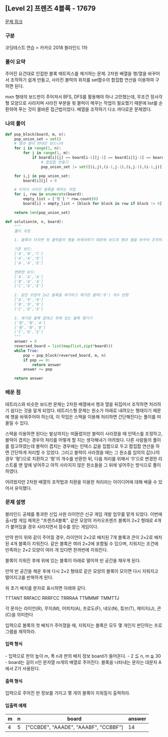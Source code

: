 ## [Level 2] 프렌즈 4블록 - 17679

[문제 링크](https://school.programmers.co.kr/learn/courses/30/lessons/17679)

### 구분

코딩테스트 연습 > 카카오 2018 블라인드 1차

### 풀이 요약

주어진 요건대로 인접한 블록 매트릭스를 제거하는 문제. 2차원 배열을 행/열을 바꾸어서 조작하기 쉽게 만들고, 사라진 블럭의 위치를 set함수의 합집합 연산을 이용하여 구하면 된다.

mxn 형태의 보드판이 주어져서 BFS, DFS를 활용해야 하나 고민했는데, 무조건 정사각형 모양으로 사라지며 사라진 부분을 윗 블럭이 메꾸는 작업이 필요했기 때문에 list를 순환하여 푸는 것이 올바른 접근법이었다. 배열을 조작하기 다소 까다로운 문제였다.

### 나의 풀이

```python
def pop_block(board, m, n):
    pop_union_set = set()
    # 행과 열이 반대인 보드니까
    for i in range(1, n):
        for j in range(1, m):
            if board[i][j] == board[i-1][j-1] == board[i][j-1] == board[i-1][j] != '펑':
                # 합집합 만들기
                pop_union_set |= set([(i,j),(i-1,j-1),(i,j-1),(i-1,j)])

    for i,j in pop_union_set:
        board[i][j] = 0

    # 터져서 사라진 블록을 메꾸는 작업
    for i, row in enumerate(board):
        empty_list = ['펑'] * row.count(0)
        board[i] = empty_list + [block for block in row if block != 0]

    return len(pop_union_set)

def solution(m, n, board):
    """
    풀이 과정

    1. 블록이 터지면 윗 블럭들의 행을 바꿔야하기 때문에 보드의 행과 열을 바꾸어 조작하기 쉽게 만든다.

    기존 보드:
    ['A','B','C']
    ['A','A','D']
    ['A','A','E']

    변환한 보드:
    ['A','A','A']
    ['B','A','A']
    ['C','D','E']

    2. 같은 모양의 2x2 블록을 제거하고 제거된 블럭('0') 개수 반환
    ['A','0','0']
    ['B','0','0']
    ['C','D','E']

    3. 제거된 블록 없애고 위에 있는 블록 땡기기
    ['펑','펑','A']
    ['펑','펑','B']
    ['C','D','E']
    """
    answer = 0
    reversed_board = list(map(list,zip(*board)))
    while True:
        pop = pop_block(reversed_board, m, n)
        if pop == 0:
            return answer
        answer += pop

    return answer
```

### 배운 점

테트리스와 비슷한 보드판 문제는 2차원 배열에서 행과 열을 뒤집어서 조작하면 처리하기 쉽다는 것을 알게 되었다. 테트리스형 문제는 원소가 아래로 내려오는 형태이기 때문에 행을 바꿔주어야 하는데, 이 작업은 스택을 이용해 처리하면 간단해진다는 풀이를 떠올릴 수 있다.

스택을 이용하면 된다는 발상까지는 떠올렸지만 블럭이 사라졌을 때 인덱스를 조정하고, 블럭이 겹치는 경우의 처리를 어떻게 할 지는 생각해내기 어려웠다. 다른 사람들의 풀이를 참고하였는데 블럭이 겹치는 경우에는 인덱스 값을 집합으로 두고 합집합 연산을 하면 간단하게 처리할 수 있었다. 그리고 블럭이 사라졌을 때는 그 원소를 임의의 값(나의 경우 '펑')으로 치환하고 '펑'의 개수를 반환한 뒤, 다음 처리를 위해서 '0'으로 변경한 리스트를 맨 앞에 넣어주고 아직 사라지지 않은 원소들을 그 뒤에 넣어주는 방식으로 풀이하였다.

어려웠지만 2차원 배열의 조작법과 치환을 이용한 처리라는 아이디어에 대해 배울 수 있어서 유익했다.

### 문제 설명

블라인드 공채를 통과한 신입 사원 라이언은 신규 게임 개발 업무를 맡게 되었다. 이번에 출시할 게임 제목은 "프렌즈4블록".
같은 모양의 카카오프렌즈 블록이 2×2 형태로 4개가 붙어있을 경우 사라지면서 점수를 얻는 게임이다.

만약 판이 위와 같이 주어질 경우, 라이언이 2×2로 배치된 7개 블록과 콘이 2×2로 배치된 4개 블록이 지워진다. 같은 블록은 여러 2×2에 포함될 수 있으며, 지워지는 조건에 만족하는 2×2 모양이 여러 개 있다면 한꺼번에 지워진다.

블록이 지워진 후에 위에 있는 블록이 아래로 떨어져 빈 공간을 채우게 된다.

만약 빈 공간을 채운 후에 다시 2×2 형태로 같은 모양의 블록이 모이면 다시 지워지고 떨어지고를 반복하게 된다.

위 초기 배치를 문자로 표시하면 아래와 같다.

TTTANT
RRFACC
RRRFCC
TRRRAA
TTMMMF
TMMTTJ

각 문자는 라이언(R), 무지(M), 어피치(A), 프로도(F), 네오(N), 튜브(T), 제이지(J), 콘(C)을 의미한다

입력으로 블록의 첫 배치가 주어졌을 때, 지워지는 블록은 모두 몇 개인지 판단하는 프로그램을 제작하라.


<h4>입력 형식</h4>
- 입력으로 판의 높이 m, 폭 n과 판의 배치 정보 board가 들어온다.
- 2 ≦ n, m ≦ 30
- board는 길이 n인 문자열 m개의 배열로 주어진다. 블록을 나타내는 문자는 대문자 A에서 Z가 사용된다.

<h4>출력 형식</h4>
입력으로 주어진 판 정보를 가지고 몇 개의 블록이 지워질지 출력하라.

<h4>입출력 예제</h4>
<table>
        <thead><tr>
<th>m</th>
<th>n</th>
<th>board</th>
<th>answer</th>
</tr>
</thead>
        <tbody>
<tr>
<td>4</td>
<td>5</td>
<td>["CCBDE", "AAADE", "AAABF", "CCBBF"]</td>
<td>14</td>
</tr>
</tbody>
      </table>
